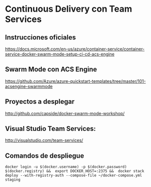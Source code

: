 # Continuous Delivery con Team Services

## Instrucciones oficiales

https://docs.microsoft.com/en-us/azure/container-service/container-service-docker-swarm-mode-setup-ci-cd-acs-engine

## Swarm Mode con ACS Engine

https://github.com/Azure/azure-quickstart-templates/tree/master/101-acsengine-swarmmode

## Proyectos a desplegar

http://github.com/capside/docker-swarm-mode-workshop/

## Visual Studio Team Services:

http://visualstudio.com/team-services/

## Comandos de despliegue

```
docker login -u $(docker.username) -p $(docker.password) $(docker.registry) &&  export DOCKER_HOST=:2375 &&  docker stack deploy --with-registry-auth --compose-file ~/docker-compose.yml staging
```

